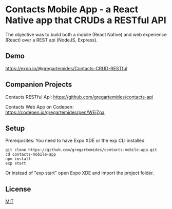 # Contacts Mobile App - a React Native app that CRUDs a RESTful API

The objective was to build both a mobile (React Native) and web experience (React) over a REST api (NodeJS, Express).

## Demo
https://expo.io/@gregartemides/Contacts-CRUD-RESTful

## Companion Projects
Contacts RESTful Api: https://github.com/gregartemides/contacts-api

Contacts Web App on Codepen: https://codepen.io/gregartemides/pen/WEjZpa

## Setup
Prerequisites: You need to have Expo XDE or the exp CLI installed
```
git clone https://github.com/gregartemides/contacts-mobile-app.git
cd contacts-mobile-app
npm install
exp start
```
Or instead of "exp start" open Expo XDE and import the project folder.

## License

[MIT](LICENSE)
